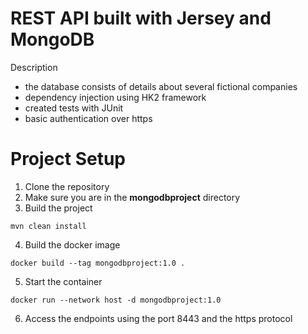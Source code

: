 # REST API built with Jersey and MongoDB

Description
* the database consists of details about several fictional companies
* dependency injection using HK2 framework
* created tests with JUnit
* basic authentication over https

# Project Setup

1. Clone the repository
2. Make sure you are in the **mongodbproject** directory
2. Build the project
```
mvn clean install
```
4. Build the docker image
```
docker build --tag mongodbproject:1.0 .
```
5. Start the container
```
docker run --network host -d mongodbproject:1.0
```
6. Access the endpoints using the port 8443 and the https protocol
